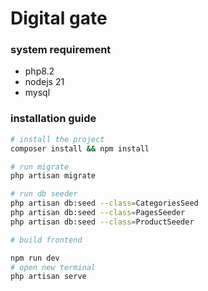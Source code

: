 # Digital gate

### system requirement

-   php8.2
-   nodejs 21
-   mysql

### installation guide

```bash
# install the project
composer install && npm install

# run migrate
php artisan migrate

# run db seeder
php artisan db:seed --class=CategoriesSeed
php artisan db:seed --class=PagesSeeder
php artisan db:seed --class=ProductSeeder

# build frontend

npm run dev
# open new terminal
php artisan serve

```

